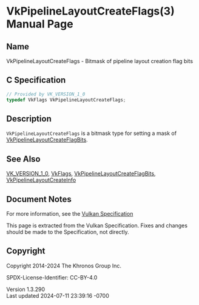 # VkPipelineLayoutCreateFlags(3) Manual Page

## Name

VkPipelineLayoutCreateFlags - Bitmask of pipeline layout creation flag
bits



## <a href="#_c_specification" class="anchor"></a>C Specification

``` c
// Provided by VK_VERSION_1_0
typedef VkFlags VkPipelineLayoutCreateFlags;
```

## <a href="#_description" class="anchor"></a>Description

`VkPipelineLayoutCreateFlags` is a bitmask type for setting a mask of
[VkPipelineLayoutCreateFlagBits](https://registry.khronos.org/vulkan/specs/1.3-extensions/man/html/VkPipelineLayoutCreateFlagBits.html).

## <a href="#_see_also" class="anchor"></a>See Also

[VK_VERSION_1_0](https://registry.khronos.org/vulkan/specs/1.3-extensions/man/html/VK_VERSION_1_0.html), [VkFlags](https://registry.khronos.org/vulkan/specs/1.3-extensions/man/html/VkFlags.html),
[VkPipelineLayoutCreateFlagBits](https://registry.khronos.org/vulkan/specs/1.3-extensions/man/html/VkPipelineLayoutCreateFlagBits.html),
[VkPipelineLayoutCreateInfo](https://registry.khronos.org/vulkan/specs/1.3-extensions/man/html/VkPipelineLayoutCreateInfo.html)

## <a href="#_document_notes" class="anchor"></a>Document Notes

For more information, see the <a
href="https://registry.khronos.org/vulkan/specs/1.3-extensions/html/vkspec.html#VkPipelineLayoutCreateFlags"
target="_blank" rel="noopener">Vulkan Specification</a>

This page is extracted from the Vulkan Specification. Fixes and changes
should be made to the Specification, not directly.

## <a href="#_copyright" class="anchor"></a>Copyright

Copyright 2014-2024 The Khronos Group Inc.

SPDX-License-Identifier: CC-BY-4.0

Version 1.3.290  
Last updated 2024-07-11 23:39:16 -0700
